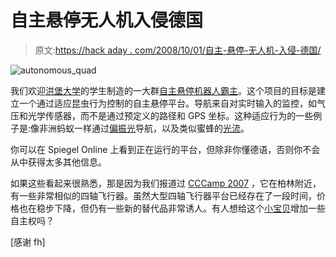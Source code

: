 # 自主悬停无人机入侵德国

> 原文:[https://hack aday . com/2008/10/01/自主-悬停-无人机-入侵-德国/](https://hackaday.com/2008/10/01/autonomous-hovering-drones-invade-germany/)

![](../Images/385173defd26a2e2d262ce3a5b3df769.png "autonomous_quad")

我们欢迎[洪堡大学](http://www.informatik.hu-berlin.de/)的学生制造的一大群[自主悬停机器人霸主](http://fholzhauer.de/bleeps/index.php/archives/2008/09/30/autonomous-quadrocopters/)。这个项目的目标是建立一个通过适应昆虫行为控制的自主悬停平台。导航来自对实时输入的监控，如气压和光学传感器，而不是通过预定义的路径和 GPS 坐标。这种适应行为的一些例子是:像非洲蚂蚁一样通过[偏振光](http://en.wikipedia.org/wiki/Polarization#Biology)导航，以及类似蜜蜂的[光流](http://en.wikipedia.org/wiki/Optical_flow)。

你可以在 Spiegel Online 上看到正在运行的平台，但除非你懂德语，否则你不会从中获得太多其他信息。

如果这些看起来很熟悉，那是因为我们报道过 [CCCamp 2007](http://hackaday.com/2007/08/10/cccamp-2007-quad-copters/) ，它在柏林附近，有一些非常相似的四轴飞行器。虽然大型四轴飞行器平台已经存在了一段时间，价格也在稳步下降，但仍有一些新的替代品非常诱人。有人想给这个[小宝贝](http://www.thinkgeek.com/geektoys/rc/a5b0/)增加一些自主权吗？

[感谢 fh]